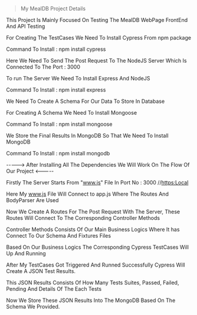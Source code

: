 > My MealDB Project Details

This Project Is Mainly Focused On Testing The MealDB WebPage FrontEnd And API Testing

For Creating The TestCases We Need To Install Cypress From npm package

Command To Install : npm install cypress

Here We Need To Send The Post Request To The NodeJS Server Which Is Connected To The Port : 3000

To run The Server We Need To Install Express And NodeJS

Command To Install : npm install express

We Need To Create A Schema For Our Data To Store In Database

For Creating A Schema We Need To Install Mongoose

Command To Install : npm install mongoose

We Store the Final Results In MongoDB So That We Need To Install MongoDB

Command To Install : npm install mongodb

-----> After Installing All The Dependencies We Will Work On The Flow Of Our Project   <-----

Firstly The Server Starts From "www.js" File In Port No : 3000   //[https:Local](http://localhost:3000/)

Here My www.js File Will Connect to app.js Where The Routes And BodyParser Are Used

Now We Create A Routes For The Post Request With The Server, These Routes Will Connect To The Corresponding Controller Methods

Controller Methods Consists Of Our Main Business Logics Where It has Connect To Our Schema And Fixtures Files

Based On Our Business Logics The Corresponding Cypress TestCases Will Up And Running

After My TestCases Got Triggered And Runned Successfully Cypress Will Create A JSON Test Results.

This JSON Results Consists Of How Many Tests Suites, Passed, Failed, Pending And Details Of The Each Tests

Now We Store These JSON Results Into The MongoDB Based On The Schema We Provided.
